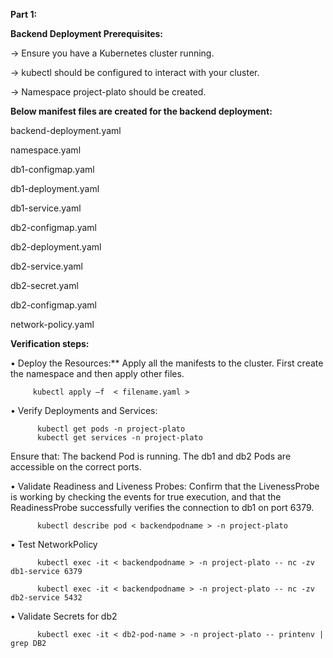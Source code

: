 **Part 1:**

**Backend Deployment Prerequisites:**

-> Ensure you have a Kubernetes cluster running.

-> kubectl should be configured to interact with your cluster.

-> Namespace project-plato should be created.

**Below manifest files are created for the backend deployment:**

backend-deployment.yaml

namespace.yaml

db1-configmap.yaml

db1-deployment.yaml

db1-service.yaml

db2-configmap.yaml

db2-deployment.yaml

db2-service.yaml

db2-secret.yaml

db2-configmap.yaml

network-policy.yaml

**Verification steps:**

• Deploy the Resources:** Apply all the manifests to the cluster. First create the namespace and then apply other files.

         kubectl apply –f  < filename.yaml >
         
• Verify Deployments and Services:

          kubectl get pods -n project-plato
          kubectl get services -n project-plato
          
Ensure that: The backend Pod is running. The db1 and db2 Pods are accessible on the correct ports.

• Validate Readiness and Liveness Probes: 
Confirm that the LivenessProbe is working by checking the events for true execution, and that the ReadinessProbe successfully verifies the connection to db1 on port 6379.

          kubectl describe pod < backendpodname > -n project-plato
   
• Test NetworkPolicy

          kubectl exec -it < backendpodname > -n project-plato -- nc -zv db1-service 6379

          kubectl exec -it < backendpodname > -n project-plato -- nc -zv db2-service 5432
   
• Validate Secrets for db2

          kubectl exec -it < db2-pod-name > -n project-plato -- printenv | grep DB2
